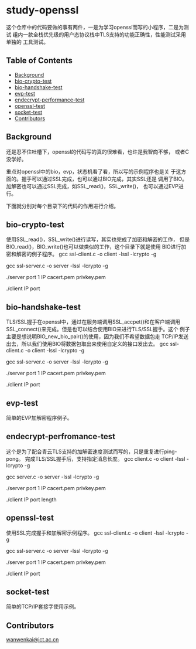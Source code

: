 # study-openssl

这个仓库中的代码要做的事有两件，一是为学习openssl而写的小程序，二是为测试
组内一款全栈优先级的用户态协议栈中TLS支持的功能正确性，性能测试采用单独的
工具测试。

## Table of Contents

- [Background](#background)
- [bio-crypto-test](#bio-crypto-test)
- [bio-handshake-test](#bio-handshake-test)
- [evp-test](#evp-test)
- [endecrypt-performance-test](#endecrypt-performance-test)
- [openssl-test](#openssl-test)
- [socket-test](#socket-test)
- [Contributors](#contributors)

## Background

还是忍不住吐槽下，openssl的代码写的真的很难看，也许是我智商不够，
或者C没学好。

重点对openssl中的bio，evp，状态机看了看，所以写的示例程序也是关
于这方面的。握手可以通过SSL完成，也可以通过BIO完成，其实SSL还是
调用了BIO。加解密也可以通过SSL完成，如SSL_read()，SSL_write()，
也可以通过EVP进行。

下面就分别对每个目录下的代码的作用进行介绍。

## bio-crypto-test
使用SSL_read()，SSL_write()进行读写，其实也完成了加密和解密的工作，
但是BIO_read()，BIO_write()也可以做类似的工作，这个目录下就是使用
BIO进行加密和解密的例子程序。
gcc ssl-client.c -o client -lssl -lcrypto -g

gcc ssl-server.c -o server -lssl -lcrypto -g

./server port 1 IP cacert.pem privkey.pem

./client IP port

## bio-handshake-test
TLS/SSL握手在openssl中，通过在服务端调用SSL_accpet()和在客户端调用
SSL_connect()来完成。但是也可以结合使用BIO来进行TLS/SSL握手。这个
例子主要是想说明BIO_new_bio_pair()的使用，因为我们不希望数据包走
TCP/IP发送出去，所以我们使用BIO将数据包取出来使用自定义的接口发出去。
gcc ssl-client.c -o client -lssl -lcrypto -g

gcc ssl-server.c -o server -lssl -lcrypto -g

./server port 1 IP cacert.pem privkey.pem

./client IP port

## evp-test
简单的EVP加解密程序例子。

## endecrypt-perfromance-test
这个是为了配合青云TLS支持的加解密速度测试而写的，只是重复进行ping-pong。
完成TLS/SSL握手后，支持指定消息长度。
gcc client.c -o client -lssl -lcrypto -g

gcc server.c -o server -lssl -lcrypto -g

./server port 1 IP cacert.pem privkey.pem

./client IP port length

## openssl-test
使用SSL完成握手和加解密示例程序。
gcc ssl-client.c -o client -lssl -lcrypto -g

gcc ssl-server.c -o server -lssl -lcrypto -g

./server port 1 IP cacert.pem privkey.pem

./client IP port

## socket-test
简单的TCP/IP套接字使用示例。

## Contributors
wanwenkai@ict.ac.cn
